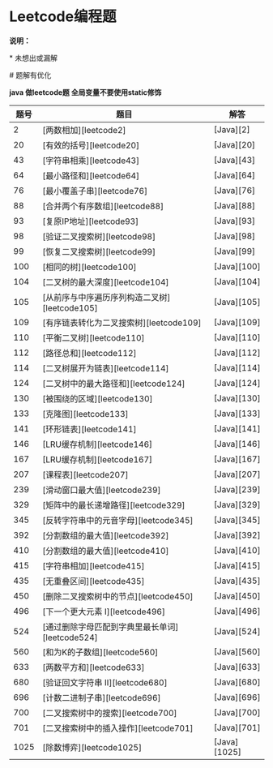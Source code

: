 # Leetcode编程题

**说明：**

\* 未想出或漏解

\# 题解有优化

**java 做leetcode题 全局变量不要使用static修饰**

|题号|题目|解答
|-|-|-
| 2 | [两数相加][leetcode2] | [Java][2]|
| 20 | [有效的括号][leetcode20] | [Java][20]|
| 43 | [字符串相乘][leetcode43] | [Java][43]|
| 64 | [最小路径和][leetcode64] | [Java][64]|
| 76 | [最小覆盖子串][leetcode76] | [Java][76]|
| 88 | [合并两个有序数组][leetcode88] | [Java][88]|
| 93 | [复原IP地址][leetcode93] | [Java][93]|
| 98 | [验证二叉搜索树][leetcode98] | [Java][98]|
| 99 | [恢复二叉搜索树][leetcode99] | [Java][99]|
| 100 | [相同的树][leetcode100] | [Java][100]|
| 104 | [二叉树的最大深度][leetcode104] | [Java][104]|
| 105 | [从前序与中序遍历序列构造二叉树][leetcode105] | [Java][105]|
| 109 | [有序链表转化为二叉搜索树][leetcode109] | [Java][109]|
| 110 | [平衡二叉树][leetcode110] | [Java][110]|
| 112 | [路径总和][leetcode112] | [Java][112]|
| 114 | [二叉树展开为链表][leetcode114] | [Java][114]|
| 124 | [二叉树中的最大路径和][leetcode124] | [Java][124]|
| 130 | [被围绕的区域][leetcode130] | [Java][130]|
| 133 | [克隆图][leetcode133] | [Java][133]|
| 141 | [环形链表][leetcode141] | [Java][141]|
| 146 | [LRU缓存机制][leetcode146] | [Java][146]|
| 167 | [LRU缓存机制][leetcode167] | [Java][167]|
| 207 | [课程表][leetcode207] | [Java][207]|
| 239 | [滑动窗口最大值][leetcode239] | [Java][239]|
| 329 | [矩阵中的最长递增路径][leetcode329] | [Java][329]|
| 345 | [反转字符串中的元音字母][leetcode345] | [Java][345]|
| 392 | [分割数组的最大值][leetcode392] | [Java][392]|
| 410 | [分割数组的最大值][leetcode410] | [Java][410]|
| 415 | [字符串相加][leetcode415] | [Java][415]|
| 435 | [无重叠区间][leetcode435] | [Java][435]|
| 450 | [删除二叉搜索树中的节点][leetcode450] | [Java][450]|
| 496 | [下一个更大元素 I][leetcode496] | [Java][496]|
| 524 | [通过删除字母匹配到字典里最长单词][leetcode524] | [Java][524]|
| 560 | [和为K的子数组][leetcode560] | [Java][560]|
| 633 | [两数平方和][leetcode633] | [Java][633]|
| 680 | [验证回文字符串 Ⅱ][leetcode680] | [Java][680]|
| 696 | [计数二进制子串][leetcode696] | [Java][696]|
| 700 | [二叉搜索树中的搜索][leetcode700] | [Java][700]|
| 701 | [二叉搜索树中的插入操作][leetcode701] | [Java][701]|
| 1025 | [除数博弈][leetcode1025] | [Java][1025]|

[^_^]: github链接
[2]: https://github.com/pallcard/learn-java/blob/master/src/main/java/com/wishhust/arithmetic/leetcode/Leetcode2.java ""
[20]: https://github.com/pallcard/learn-java/blob/master/src/main/java/com/wishhust/arithmetic/leetcode/Leetcode20.java ""
[43]: https://github.com/pallcard/learn-java/blob/master/src/main/java/com/wishhust/arithmetic/leetcode/Leetcode43.java ""
[64]: https://github.com/pallcard/learn-java/blob/master/src/main/java/com/wishhust/arithmetic/leetcode/Leetcode64.java ""
[76]: https://github.com/pallcard/learn-java/blob/master/src/main/java/com/wishhust/arithmetic/leetcode/Leetcode76.java ""
[88]: https://github.com/pallcard/learn-java/blob/master/src/main/java/com/wishhust/arithmetic/leetcode/Leetcode88.java ""
[93]: https://github.com/pallcard/learn-java/blob/master/src/main/java/com/wishhust/arithmetic/leetcode/Leetcode93.java ""
[98]: https://github.com/pallcard/learn-java/blob/master/src/main/java/com/wishhust/arithmetic/leetcode/Leetcode98.java ""
[99]: https://github.com/pallcard/learn-java/blob/master/src/main/java/com/wishhust/arithmetic/leetcode/Leetcode99.java ""
[100]: https://github.com/pallcard/learn-java/blob/master/src/main/java/com/wishhust/arithmetic/leetcode/Leetcode100.java ""
[104]: https://github.com/pallcard/learn-java/blob/master/src/main/java/com/wishhust/arithmetic/leetcode/Leetcode104.java ""
[105]: https://github.com/pallcard/learn-java/blob/master/src/main/java/com/wishhust/arithmetic/leetcode/Leetcode105.java ""
[109]: https://github.com/pallcard/learn-java/blob/master/src/main/java/com/wishhust/arithmetic/leetcode/Leetcode109.java ""
[110]: https://github.com/pallcard/learn-java/blob/master/src/main/java/com/wishhust/arithmetic/leetcode/Leetcode110.java ""
[110]: https://github.com/pallcard/learn-java/blob/master/src/main/java/com/wishhust/arithmetic/leetcode/Leetcode110.java ""
[112]: https://github.com/pallcard/learn-java/blob/master/src/main/java/com/wishhust/arithmetic/leetcode/Leetcode112.java ""
[114]: https://github.com/pallcard/learn-java/blob/master/src/main/java/com/wishhust/arithmetic/leetcode/Leetcode114.java ""
[124]: https://github.com/pallcard/learn-java/blob/master/src/main/java/com/wishhust/arithmetic/leetcode/Leetcode124.java ""
[130]: https://github.com/pallcard/learn-java/blob/master/src/main/java/com/wishhust/arithmetic/leetcode/Leetcode130.java ""
[133]: https://github.com/pallcard/learn-java/blob/master/src/main/java/com/wishhust/arithmetic/leetcode/Leetcode133.java ""
[141]: https://github.com/pallcard/learn-java/blob/master/src/main/java/com/wishhust/arithmetic/leetcode/Leetcode141.java ""
[146]: https://github.com/pallcard/learn-java/blob/master/src/main/java/com/wishhust/arithmetic/leetcode/Leetcode146.java ""
[167]: https://github.com/pallcard/learn-java/blob/master/src/main/java/com/wishhust/arithmetic/leetcode/Leetcode167.java ""
[207]: https://github.com/pallcard/learn-java/blob/master/src/main/java/com/wishhust/arithmetic/leetcode/Leetcode207.java ""
[239]: https://github.com/pallcard/learn-java/blob/master/src/main/java/com/wishhust/arithmetic/leetcode/Leetcode239.java ""
[329]: https://github.com/pallcard/learn-java/blob/master/src/main/java/com/wishhust/arithmetic/leetcode/Leetcode329.java ""
[345]: https://github.com/pallcard/learn-java/blob/master/src/main/java/com/wishhust/arithmetic/leetcode/Leetcode345.java ""
[392]: https://github.com/pallcard/learn-java/blob/master/src/main/java/com/wishhust/arithmetic/leetcode/Leetcode392.java ""
[410]: https://github.com/pallcard/learn-java/blob/master/src/main/java/com/wishhust/arithmetic/leetcode/Leetcode410.java ""
[415]: https://github.com/pallcard/learn-java/blob/master/src/main/java/com/wishhust/arithmetic/leetcode/Leetcode415.java ""
[435]: https://github.com/pallcard/learn-java/blob/master/src/main/java/com/wishhust/arithmetic/leetcode/Leetcode435.java ""
[450]: https://github.com/pallcard/learn-java/blob/master/src/main/java/com/wishhust/arithmetic/leetcode/Leetcode450.java ""
[496]: https://github.com/pallcard/learn-java/blob/master/src/main/java/com/wishhust/arithmetic/leetcode/Leetcode496.java ""
[524]: https://github.com/pallcard/learn-java/blob/master/src/main/java/com/wishhust/arithmetic/leetcode/Leetcode524.java ""
[560]: https://github.com/pallcard/learn-java/blob/master/src/main/java/com/wishhust/arithmetic/leetcode/Leetcode560.java ""
[633]: https://github.com/pallcard/learn-java/blob/master/src/main/java/com/wishhust/arithmetic/leetcode/Leetcode633.java ""
[680]: https://github.com/pallcard/learn-java/blob/master/src/main/java/com/wishhust/arithmetic/leetcode/Leetcode680.java ""
[696]: https://github.com/pallcard/learn-java/blob/master/src/main/java/com/wishhust/arithmetic/leetcode/Leetcode696.java ""
[700]: https://github.com/pallcard/learn-java/blob/master/src/main/java/com/wishhust/arithmetic/leetcode/Leetcode700.java ""
[701]: https://github.com/pallcard/learn-java/blob/master/src/main/java/com/wishhust/arithmetic/leetcode/Leetcode701.java ""
[1025]: https://github.com/pallcard/learn-java/blob/master/src/main/java/com/wishhust/arithmetic/leetcode/Leetcode1025.java ""


[^_^]: leetcode链接
[leetcode2]: https://leetcode-cn.com/problems/add-two-numbers/
[leetcode20]: https://leetcode-cn.com/problems/valid-parentheses/
[leetcode43]: https://leetcode-cn.com/problems/multiply-strings/
[leetcode64]: https://leetcode-cn.com/problems/minimum-path-sum/
[leetcode76]: https://leetcode-cn.com/problems/minimum-window-substring/
[leetcode88]: https://leetcode-cn.com/problems/merge-sorted-array/
[leetcode93]: https://leetcode-cn.com/problems/restore-ip-addresses/
[leetcode98]: https://leetcode-cn.com/problems/validate-binary-search-tree/
[leetcode99]: https://leetcode-cn.com/problems/recover-binary-search-tree/
[leetcode100]: https://leetcode-cn.com/problems/same-tree/
[leetcode104]: https://leetcode-cn.com/problems/maximum-depth-of-binary-tree/
[leetcode105]: https://leetcode-cn.com/problems/construct-binary-tree-from-preorder-and-inorder-traversal/
[leetcode109]: https://leetcode-cn.com/problems/convert-sorted-list-to-binary-search-tree/
[leetcode110]: https://leetcode-cn.com/problems/balanced-binary-tree/
[leetcode112]: https://leetcode-cn.com/problems/path-sum/
[leetcode114]: https://leetcode-cn.com/problems/flatten-binary-tree-to-linked-list/
[leetcode124]: https://leetcode-cn.com/problems/binary-tree-maximum-path-sum/
[leetcode130]: https://leetcode-cn.com/problems/surrounded-regions/
[leetcode133]: https://leetcode-cn.com/problems/clone-graph/
[leetcode141]: https://leetcode-cn.com/problems/linked-list-cycle/
[leetcode146]: https://leetcode-cn.com/problems/lru-cache/
[leetcode167]: https://leetcode-cn.com/problems/two-sum-ii-input-array-is-sorted/
[leetcode207]: https://leetcode-cn.com/problems/course-schedule/
[leetcode239]: https://leetcode-cn.com/problems/sliding-window-maximum/
[leetcode329]: https://leetcode-cn.com/problems/longest-increasing-path-in-a-matrix/
[leetcode345]: https://leetcode-cn.com/problems/reverse-vowels-of-a-string/
[leetcode392]: https://leetcode-cn.com/problems/is-subsequence/
[leetcode410]: https://leetcode-cn.com/problems/split-array-largest-sum/
[leetcode415]: https://leetcode-cn.com/problems/add-strings/
[leetcode435]: https://leetcode-cn.com/problems/non-overlapping-intervals/
[leetcode450]: https://leetcode-cn.com/problems/delete-node-in-a-bst/
[leetcode496]: https://leetcode-cn.com/problems/next-greater-element-i/
[leetcode524]: https://leetcode-cn.com/problems/longest-word-in-dictionary-through-deleting/
[leetcode560]: https://leetcode-cn.com/problems/subarray-sum-equals-k/
[leetcode633]: https://leetcode-cn.com/problems/sum-of-square-numbers/
[leetcode680]: https://leetcode-cn.com/problems/valid-palindrome-ii/
[leetcode696]: https://leetcode-cn.com/problems/count-binary-substrings/
[leetcode700]: https://leetcode-cn.com/problems/search-in-a-binary-search-tree/
[leetcode701]: https://leetcode-cn.com/problems/insert-into-a-binary-search-tree/
[leetcode1025]: https://leetcode-cn.com/problems/divisor-game/
